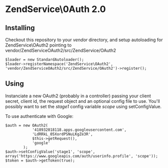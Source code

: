 ZendService\0Auth 2.0
=====================

Installing
----------
Checkout this repository to your *vendor* directory, and setup autoloading for ZendService\OAuth2 pointing to vendor/ZendServiceOAuth2/src/ZendService/OAuth2

    $loader = new StandardAutoloader();
    $loader->registerNamespace('ZendService\OAuth2', 'vendor/ZendServiceOAuth2/src/ZendService/OAuth2')->register();

Using
-----
Instanciate a new OAuth2 (probably in a controller) passing your client secret, client id, the request object and an optional config file to use. You'll possibly want to set the *stage1* config variable *scope* using setConfigValue.

To use authenticate with Google:

    $auth = new OAuth2(
                '418932018118.apps.googleusercontent.com',
                'LdRRkL_05XordPSNuLKgZe3R',
                $this->getRequest(),
                'google'
            );
    $auth->setConfigValue('stage1', 'scope', array('https://www.googleapis.com/auth/userinfo.profile', 'scope'));
    $token = $auth->getToken(true);

